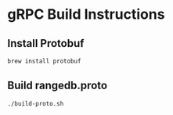 # gRPC Build Instructions

## Install Protobuf

```bash
brew install protobuf
```

## Build rangedb.proto

```bash
./build-proto.sh
```
